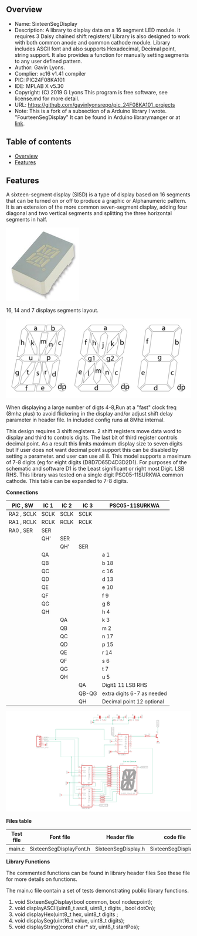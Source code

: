 

Overview
--------------------------------------------
* Name: SixteenSegDisplay
* Description: A library to display data on a 16 segment LED module.
It requires 3 Daisy chained shift registers/
Library is also designed to work with both common anode and common cathode module.
Library includes ASCII font and also supports Hexadecimal, Decimal point, string support.
It also provides a function for manually setting segments to any user defined pattern. 
* Author: Gavin Lyons.
* Complier: xc16 v1.41 compiler
* PIC: PIC24F08KA101
* IDE:  MPLAB X v5.30
* Copyright: (C) 2019 G Lyons This program is free software, see license.md for more detail.
* URL: https://github.com/gavinlyonsrepo/pic_24F08KA101_projects
* Note: This is a fork of a subsection of a Arduino library I wrote. "FourteenSegDisplay" 
It can be found in Arduino librarymanger or at [link](https://github.com/gavinlyonsrepo/FourteenSegDisplay).


Table of contents
---------------------------

  * [Overview](#overview)
  * [Features](#features)


Features
----------------------

A sixteen-segment display (SISD) is a type of display based on 16 segments 
that can be turned on or off to produce a graphic or Alphanumeric pattern. 
It is an extension of the more common seven-segment display, 
adding four diagonal and two vertical segments and splitting the three horizontal segments in half. 

![ 16seg1 ](https://github.com/gavinlyonsrepo/FourteenSegDisplay/blob/master/extra/image/16seg1.jpg)

16, 14 and 7 displays segments layout.

![ layout ](https://github.com/gavinlyonsrepo/FourteenSegDisplay/blob/master/extra/image/14seg2.png)

When displaying a large number of digts 4-8,Run at a "fast" clock freq (8mhz plus) 
to avoid flickering in the display and/or adjust shift delay parameter
in header file. In included config runs at 8Mhz internal.

This design requires 3 shift registers. 2 shift registers move data word to display
and third to controls digits. The last bit of third register controls decimal point.
As a result this limits maximum display size to seven digits but
If user does not want decimal point support this can be disabled by setting a parameter.
and user can use all 8. 
This model supports a maximum of 7-8 digits (eg for eight digits (D8D7D65D4D3D2D1). 
For purposes of the schematic and software D1
is the Least significant or right most Digit.  LSB RHS.
This library was tested on a single digit PSC05-11SURKWA common cathode. This table can be expanded to 7-8
digits.

**Connections**

| PIC , SW | IC 1 | IC 2 | IC 3 | PSC05-11SURKWA | 
| ---  | --- | --- | --- | --- | 
| RA2 , SCLK | SCLK  | SCLK | SCLK |  |
| RA1 , RCLK | RCLK  | RCLK | RCLK |  |
| RA0 , SER | SER  |  |   |   |
|    | QH'  | SER  |  |   |
|    |   |  QH' | SER |   |
|   | QA |    |     | a 1 |
|   | QB |    |     | b 18 |
|   | QC |    |     | c 16 |
|   | QD |    |     | d 13 |
|   | QE |    |     | e 10 |
|   | QF |    |     | f 9 |
|   | QG |    |     | g 8 |
|   | QH |    |     | h 4 |
|   |    | QA |     | k 3 |
|   |    | QB |     | m 2 |
|   |    | QC |     | n 17 |
|   |    | QD |     | p 15 |
|   |    | QE |     | r 14 |
|   |    | QF |     | s 6 |
|   |    | QG |     | t 7 |
|   |    | QH |     | u 5 |
|   |    |    | QA  | Digit1 11 LSB RHS |
|   |    |    | QB-QG  | extra digits 6-7 as needed |
|   |    |    | QH  | Decimal point 12 optional |

![ layout ](https://github.com/gavinlyonsrepo/FourteenSegDisplay/blob/master/extra/image/16seg.png)


**Files table**

| Test file | Font file | Header file | code file |
| --- | --- | --- |  --- | 
|  main.c | SixteenSegDisplayFont.h | SixteenSegDisplay.h | SixteenSegDisplay.c |

**Library Functions**

The commented functions can be found in library header files
See these file for more details on functions.

The main.c file contain a set of tests demonstrating public library functions.

1. void SixteenSegDisplay(bool common, bool nodecpoint);
2. void displayASCII(uint8_t ascii, uint8_t digits , bool dotOn);
3. void displayHex(uint8_t hex, uint8_t digits ;
4. void displaySeg(uint16_t value, uint8_t digits);
5. void displayString(const char* str, uint8_t startPos); 







